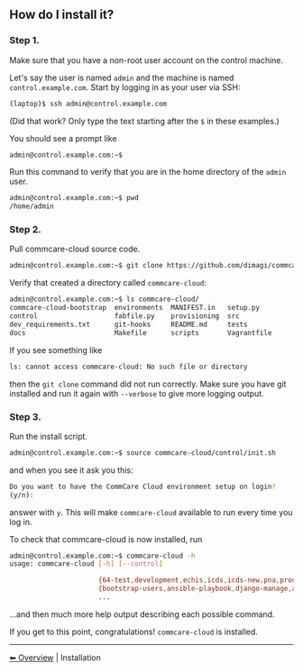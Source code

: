 ## How do I install it?

### Step 1.
Make sure that you have a non-root user account on the control machine.

Let's say the user is named `admin` and the machine
is named `control.example.com`. Start by logging in as your user via SSH:

```bash
(laptop)$ ssh admin@control.example.com
```

(Did that work? Only type the text starting after the `$` in these examples.)

You should see a prompt like

```bash
admin@control.example.com:~$
```

Run this command to verify that you are in the home directory of the `admin` user.

```bash
admin@control.example.com:~$ pwd
/home/admin
```

### Step 2.

Pull commcare-cloud source code.

```bash
admin@control.example.com:~$ git clone https://github.com/dimagi/commcare-cloud.git
```

Verify that created a directory called `commcare-cloud`:

```bash
admin@control.example.com:~$ ls commcare-cloud/
commcare-cloud-bootstrap  environments  MANIFEST.in   setup.py
control                   fabfile.py    provisioning  src
dev_requirements.txt      git-hooks     README.md     tests
docs                      Makefile      scripts       Vagrantfile
```

If you see something like

```bash
ls: cannot access commcare-cloud: No such file or directory
```

then the `git clone` command did not run correctly.
Make sure you have git installed and run it again
with `--verbose` to give more logging output.

### Step 3.

Run the install script.

```bash
admin@control.example.com:~$ source commcare-cloud/control/init.sh
```

and when you see it ask you this:

```bash
Do you want to have the CommCare Cloud environment setup on login?
(y/n):
```

answer with `y`.
This will make `commcare-cloud` available to run every time you log in.

To check that commcare-cloud is now installed, run

```bash
admin@control.example.com:~$ commcare-cloud -h
usage: commcare-cloud [-h] [--control]

                      {64-test,development,echis,icds,icds-new,pna,production,softlayer,staging,swiss}
                      {bootstrap-users,ansible-playbook,django-manage,aps,tmux,ap,validate-environment-settings,deploy-stack,service,update-supervisor-confs,update-users,ping,migrate_couchdb,lookup,run-module,update-config,mosh,after-reboot,ssh,downtime,fab,update-local-known-hosts,migrate-couchdb,run-shell-command}
                      ...

```
...and then much more help output describing each possible command.

If you get to this point, congratulations! `commcare-cloud` is installed.

---

[︎⬅︎ Overview](0001-overview.md) | Installation

